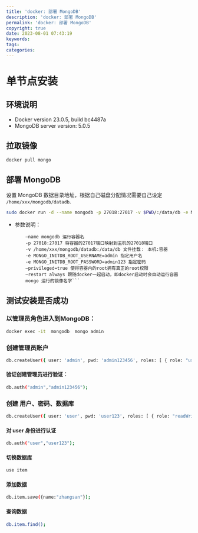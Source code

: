 ```yaml
---
title: 'docker: 部署 MongoDB'
description: 'docker: 部署 MongoDB'
permalink: 'docker: 部署 MongoDB'
copyright: true
date: 2023-08-01 07:43:19
keywords:
tags:
categories:
---
```


# 单节点安装
## 环境说明
+ Docker version 23.0.5, build bc4487a
+ MongoDB server version: 5.0.5

## 拉取镜像
```Bash
docker pull mongo
```

<!--more-->

## 部署 MongoDB
设置 MongoDB 数据目录地址，根据自己磁盘分配情况需要自己设定 `/home/xxx/mongodb/datadb`.
```Bash
sudo docker run -d --name mongodb -p 27018:27017 -v $PWD/:/data/db -e MONGO_INITDB_ROOT_USERNAME=admin -e MONGO_INITDB_ROOT_PASSWORD=admin123 --privileged=true --restart always mongo
```
+ 参数说明：
    ```-d 后台运行容器
        –name mongodb 运行容器名
        -p 27018:27017 将容器的27017端口映射到主机的27018端口
        -v /home/xxx/mongodb/datadb:/data/db 文件挂载： 本机:容器
        -e MONGO_INITDB_ROOT_USERNAME=admin 指定用户名
        -e MONGO_INITDB_ROOT_PASSWORD=admin123 指定密码
        –privileged=true 使得容器内的root拥有真正的root权限
        –restart always 跟随docker一起启动，即docker启动时会自动运行容器
        mongo 运行的镜像名字```

## 测试安装是否成功
### 以管理员角色进入到MongoDB：
```Bash
docker exec -it  mongodb  mongo admin
```

### 创建管理员账户
```Bash
db.createUser({ user: 'admin', pwd: 'admin123456', roles: [ { role: "userAdminAnyDatabase", db: "admin" } ] });
```
#### 验证创建管理员进行验证：
```Bash
db.auth("admin","admin123456");
```

### 创建 用户、密码、数据库
```Bash
db.createUser({ user: 'user', pwd: 'user123', roles: [ { role: "readWrite", db: "item" } ] });
```

#### 对 user 身份进行认证
```Bash
db.auth("user","user123");
```

#### 切换数据库
```Bash
use item
```

#### 添加数据
```Bash
db.item.save({name:"zhangsan"});
```

#### 查询数据
```Bash
db.item.find();
```